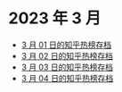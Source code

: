 # 2023 年 3 月

+ [3 月 01 日的知乎热榜存档](/2023-3/01)
+ [3 月 02 日的知乎热榜存档](/2023-3/02)
+ [3 月 03 日的知乎热榜存档](/2023-3/03)
+ [3 月 04 日的知乎热榜存档](/2023-3/04)
